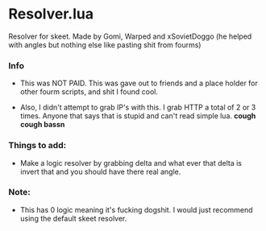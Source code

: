 # Resolver.lua
Resolver for skeet. Made by Gomi, Warped and xSovietDoggo (he helped with angles but nothing else like pasting shit from fourms)
### Info

* This was NOT PAID. This was gave out to friends and a place holder for other fourm scripts, and shit I found cool.


* Also, I didn't attempt to grab IP's with this. I grab HTTP a total of 2 or 3 times. Anyone that says that is stupid and can't read simple lua. **cough cough bassn**



### Things to add:

* Make a logic resolver by grabbing delta and what ever that delta is invert that and you should have there real angle.


### Note:

* This has 0 logic meaning it's fucking dogshit. I would just recommend using the default skeet resolver.
